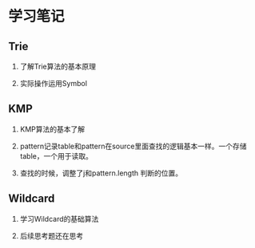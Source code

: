 # 学习笔记

## Trie

1. 了解Trie算法的基本原理

1. 实际操作运用Symbol

## KMP

1. KMP算法的基本了解

1. pattern记录table和pattern在source里面查找的逻辑基本一样。一个存储table，一个用于读取。

1. 查找的时候，调整了j和pattern.length 判断的位置。

## Wildcard

1. 学习Wildcard的基础算法

1. 后续思考题还在思考